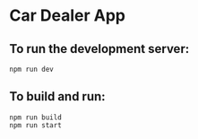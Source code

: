 # Car Dealer App

## To run the development server:   
`npm run dev`

## To build and run:  
`npm run build`   
`npm run start`
